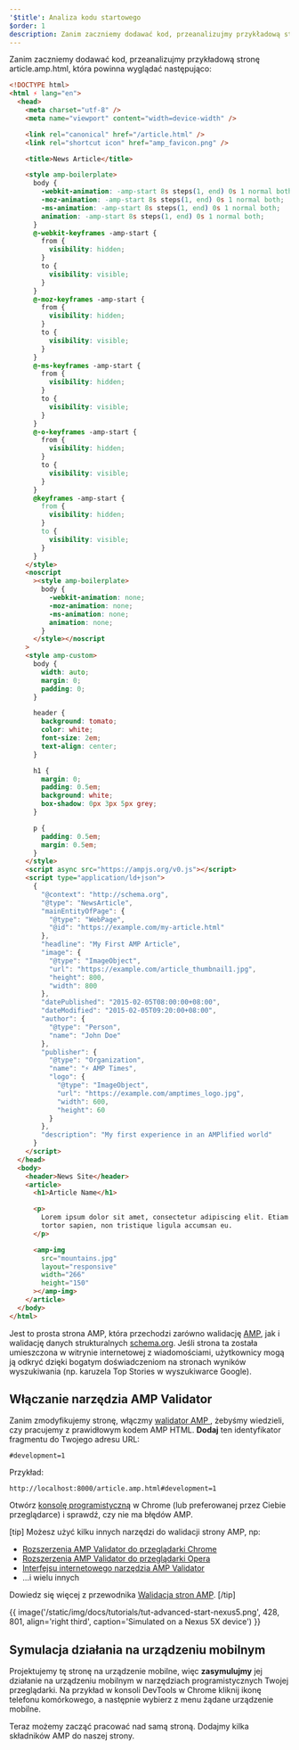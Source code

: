 ```yaml
---
'$title': Analiza kodu startowego
$order: 1
description: Zanim zaczniemy dodawać kod, przeanalizujmy przykładową stronę article.amp.html, która powinna wyglądać następująco...
---
```


Zanim zaczniemy dodawać kod, przeanalizujmy przykładową stronę article.amp.html, która powinna wyglądać następująco:

```html
<!DOCTYPE html>
<html ⚡ lang="en">
  <head>
    <meta charset="utf-8" />
    <meta name="viewport" content="width=device-width" />

    <link rel="canonical" href="/article.html" />
    <link rel="shortcut icon" href="amp_favicon.png" />

    <title>News Article</title>

    <style amp-boilerplate>
      body {
        -webkit-animation: -amp-start 8s steps(1, end) 0s 1 normal both;
        -moz-animation: -amp-start 8s steps(1, end) 0s 1 normal both;
        -ms-animation: -amp-start 8s steps(1, end) 0s 1 normal both;
        animation: -amp-start 8s steps(1, end) 0s 1 normal both;
      }
      @-webkit-keyframes -amp-start {
        from {
          visibility: hidden;
        }
        to {
          visibility: visible;
        }
      }
      @-moz-keyframes -amp-start {
        from {
          visibility: hidden;
        }
        to {
          visibility: visible;
        }
      }
      @-ms-keyframes -amp-start {
        from {
          visibility: hidden;
        }
        to {
          visibility: visible;
        }
      }
      @-o-keyframes -amp-start {
        from {
          visibility: hidden;
        }
        to {
          visibility: visible;
        }
      }
      @keyframes -amp-start {
        from {
          visibility: hidden;
        }
        to {
          visibility: visible;
        }
      }
    </style>
    <noscript
      ><style amp-boilerplate>
        body {
          -webkit-animation: none;
          -moz-animation: none;
          -ms-animation: none;
          animation: none;
        }
      </style></noscript
    >
    <style amp-custom>
      body {
        width: auto;
        margin: 0;
        padding: 0;
      }

      header {
        background: tomato;
        color: white;
        font-size: 2em;
        text-align: center;
      }

      h1 {
        margin: 0;
        padding: 0.5em;
        background: white;
        box-shadow: 0px 3px 5px grey;
      }

      p {
        padding: 0.5em;
        margin: 0.5em;
      }
    </style>
    <script async src="https://ampjs.org/v0.js"></script>
    <script type="application/ld+json">
      {
        "@context": "http://schema.org",
        "@type": "NewsArticle",
        "mainEntityOfPage": {
          "@type": "WebPage",
          "@id": "https://example.com/my-article.html"
        },
        "headline": "My First AMP Article",
        "image": {
          "@type": "ImageObject",
          "url": "https://example.com/article_thumbnail1.jpg",
          "height": 800,
          "width": 800
        },
        "datePublished": "2015-02-05T08:00:00+08:00",
        "dateModified": "2015-02-05T09:20:00+08:00",
        "author": {
          "@type": "Person",
          "name": "John Doe"
        },
        "publisher": {
          "@type": "Organization",
          "name": "⚡ AMP Times",
          "logo": {
            "@type": "ImageObject",
            "url": "https://example.com/amptimes_logo.jpg",
            "width": 600,
            "height": 60
          }
        },
        "description": "My first experience in an AMPlified world"
      }
    </script>
  </head>
  <body>
    <header>News Site</header>
    <article>
      <h1>Article Name</h1>

      <p>
        Lorem ipsum dolor sit amet, consectetur adipiscing elit. Etiam egestas
        tortor sapien, non tristique ligula accumsan eu.
      </p>

      <amp-img
        src="mountains.jpg"
        layout="responsive"
        width="266"
        height="150"
      ></amp-img>
    </article>
  </body>
</html>
```

Jest to prosta strona AMP, która przechodzi zarówno walidację [AMP](../../../../documentation/guides-and-tutorials/learn/validation-workflow/validate_amp.md), jak i walidację danych strukturalnych [schema.org](http://schema.org/). Jeśli strona ta została umieszczona w witrynie internetowej z wiadomościami, użytkownicy mogą ją odkryć dzięki bogatym doświadczeniom na stronach wyników wyszukiwania (np. karuzela Top Stories w wyszukiwarce Google).

## Włączanie narzędzia AMP Validator

Zanim zmodyfikujemy stronę, włączmy [walidator AMP ](../../../../documentation/guides-and-tutorials/learn/validation-workflow/validate_amp.md), żebyśmy wiedzieli, czy pracujemy z prawidłowym kodem AMP HTML. **Dodaj** ten identyfikator fragmentu do Twojego adresu URL:

```text
#development=1
```

Przykład:

```text
http://localhost:8000/article.amp.html#development=1
```

Otwórz [konsolę programistyczną](https://developer.chrome.com/devtools/docs/console) w Chrome (lub preferowanej przez Ciebie przeglądarce) i sprawdź, czy nie ma błędów AMP.

[tip] Możesz użyć kilku innych narzędzi do walidacji strony AMP, np:

- [Rozszerzenia AMP Validator do przeglądarki Chrome](https://chrome.google.com/webstore/detail/amp-validator/nmoffdblmcmgeicmolmhobpoocbbmknc)
- [Rozszerzenia AMP Validator do przeglądarki Opera](https://addons.opera.com/en-gb/extensions/details/amp-validator/)
- [Interfejsu internetowego narzędzia AMP Validator](https://validator.ampproject.org/)
- ...i wielu innych

Dowiedz się więcej z przewodnika [Walidacja stron AMP](../../../../documentation/guides-and-tutorials/learn/validation-workflow/validate_amp.md). [/tip]

{{ image('/static/img/docs/tutorials/tut-advanced-start-nexus5.png', 428, 801, align='right third', caption='Simulated on a Nexus 5X device') }}

## Symulacja działania na urządzeniu mobilnym

Projektujemy tę stronę na urządzenie mobilne, więc **zasymulujmy** jej działanie na urządzeniu mobilnym w narzędziach programistycznych Twojej przeglądarki. Na przykład w konsoli DevTools w Chrome kliknij ikonę telefonu komórkowego, a następnie wybierz z menu żądane urządzenie mobilne.

Teraz możemy zacząć pracować nad samą stroną. Dodajmy kilka składników AMP do naszej strony.
